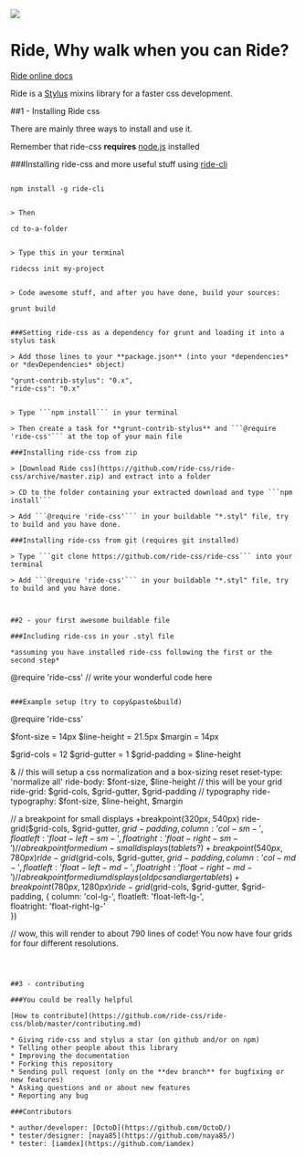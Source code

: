 ![](https://d13yacurqjgara.cloudfront.net/users/505610/screenshots/1892404/ridecss.jpg)

Ride, Why walk when you can Ride?
=====================================

[Ride online docs](https://ridecss.com/)

Ride is a [Stylus](http://learnboost.github.io/stylus/ "Stylus homepage") mixins library for a faster css development.

##1 - Installing Ride css

There are mainly three ways to install and use it.

Remember that ride-css **requires** [node.js](http://nodejs.org/ "Click here to go to node.js website") installed

###Installing ride-css and more useful stuff using [ride-cli](http://github.com/ride-css/ride-cli/ "Ride-cli github repository")

> ```
    npm install -g ride-cli
  ```

> Then
  ```
    cd to-a-folder
  ```

> Type this in your terminal
  ```
    ridecss init my-project
  ```

> Code awesome stuff, and after you have done, build your sources:
  ```
    grunt build
  ```

###Setting ride-css as a dependency for grunt and loading it into a stylus task

> Add those lines to your **package.json** (into your *dependencies* or *devDependencies* object)
  ```
    "grunt-contrib-stylus": "0.x",
    "ride-css": "0.x"
  ```

> Type ```npm install``` in your terminal

> Then create a task for **grunt-contrib-stylus** and ```@require 'ride-css'``` at the top of your main file

###Installing ride-css from zip

> [Download Ride css](https://github.com/ride-css/ride-css/archive/master.zip) and extract into a folder

> CD to the folder containing your extracted download and type ```npm install```

> Add ```@require 'ride-css'``` in your buildable "*.styl" file, try to build and you have done.

###Installing ride-css from git (requires git installed)

> Type ```git clone https://github.com/ride-css/ride-css``` into your terminal

> Add ```@require 'ride-css'``` in your buildable "*.styl" file, try to build and you have done.



##2 - your first awesome buildable file

###Including ride-css in your .styl file

*assuming you have installed ride-css following the first or the second step*

```
@require 'ride-css'
// write your wonderful code here
```

###Example setup (try to copy&paste&build)
```
@require 'ride-css'

$font-size = 14px
$line-height = 21.5px
$margin = 14px

$grid-cols = 12
$grid-gutter = 1
$grid-padding = $line-height 

&
  // this will setup a css normalization and a box-sizing reset
  reset-type: 'normalize all'
  ride-body: $font-size, $line-height
  // this will be your grid
  ride-grid: $grid-cols, $grid-gutter, $grid-padding
  // typography
  ride-typography: $font-size, $line-height, $margin

// a breakpoint for small displays
+breakpoint(320px, 540px)
  ride-grid($grid-cols, $grid-gutter, $grid-padding, {
    column: 'col-sm-',
    floatleft: 'float-left-sm-',  
    floatright: 'float-right-sm-'  
  })
// a breakpoint for medium-small displays (tablets?)
+breakpoint(540px, 780px)
  ride-grid($grid-cols, $grid-gutter, $grid-padding, {
    column: 'col-md-',
    floatleft: 'float-left-md-',  
    floatright: 'float-right-md-'  
  })
// a breakpoint for medium displays (old pcs and larger tablets)
+breakpoint(780px, 1280px)
  ride-grid($grid-cols, $grid-gutter, $grid-padding, {
    column: 'col-lg-',
    floatleft: 'float-left-lg-',  
    floatright: 'float-right-lg-'  
  })

// wow, this will render to about 790 lines of code! You now have four grids for four different resolutions.
```



##3 - contributing

###You could be really helpful

[How to contribute](https://github.com/ride-css/ride-css/blob/master/contributing.md)

* Giving ride-css and stylus a star (on github and/or on npm)
* Telling other people about this library
* Improving the documentation
* Forking this repository
* Sending pull request (only on the **dev branch** for bugfixing or new features)
* Asking questions and or about new features
* Reporting any bug

###Contributors

* author/developer: [OctoD](https://github.com/OctoD/)
* tester/designer: [naya85](https://github.com/naya85/)
* tester: [iamdex](https://github.com/iamdex)
